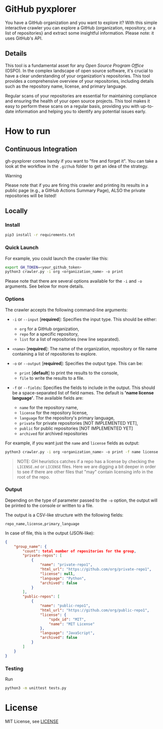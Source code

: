 # GitHub pyxplorer

You have a GitHub organization and you want to explore it?
With this simple interactive crawler you can explore a GitHub {organization, repository, or a list of repositories} and 
extract some insightful information.
Please note: it uses GitHub's API. 

## Details

This tool is a fundamental asset for any *Open Source Program Office* (OSPO). In the complex landscape of open source software, it's crucial to have a clear understanding of your organization's repositories. This tool provides a comprehensive overview of your repositories, including details such as the repository name, license, and primary language.

Regular scans of your repositories are essential for maintaining compliance and ensuring the health of your open source projects. This tool makes it easy to perform these scans on a regular basis, providing you with up-to-date information and helping you to identify any potential issues early.


# How to run

## Continuous Integration

gh-pyxplorer comes handy if you want to "fire and forget it". 
You can take a look at the workflow in the `.github` folder to get an idea of the strategy.

> [!WARNING]
> Please note that if you are firing this crawler and printing its results in a public page (e.g., a GitHub Actions Summary Page), ALSO the private repositories will be listed!


## Locally
### Install
```bash
pip3 install -r requirements.txt
```

### Quick Launch

For example, you could launch the crawler like this:

```bash
export GH_TOKEN=<your_github_token>
python3 crawler.py -i org <organization_name> -o print
```

Please note that there are several options available for the `-i` and `-o` arguments. See below for more details.

### Options

The crawler accepts the following command-line arguments:

- `-i` or `--input` [**required**]: Specifies the input type. This should be either:

    * `org` for a GitHub organization, 
    * `repo` for a specific repository,
    * `list` for a list of repositories (new line separated). 

- `<name>` [**required**]: The name of the organization, repository or file name containing a list of repositories to explore.

- `-o` or `--output` [**required**]: Specifies the output type. This can be:

    * `print` [**default**] to print the results to the console, 
    * `file` to write the results to a file. 

- `-f` or `--fields`: Specifies the fields to include in the output. This should be a space-separated list of field names. The default is **'name license language'**. The available fields are:

    * `name` for the repository name,
    * `license` for the repository license,
    * `language` for the repository's primary language,
    * `private` for private repositories [NOT IMPLEMENTED YET],
    * `public` for public repositories [NOT IMPLEMENTED YET]
    * `archived` for archived repositories

For example, if you want just the `name` and `license` fields as output:

```bash
python3 crawler.py -i org <organization_name> -o print -f name license
```

> NOTE: GH heuristics catches if a repo has a license 
by checking the `LICENSE.md` or `LICENSE` files. Here we are digging a bit 
deeper in order to see if there are other files that "may" contain licensing
info in the root of the repo.


### Output

Depending on the type of parameter passed to the `-o` option, the output will be printed to the console or written to a file.

The output is a CSV-like structure with the following fields:

```csv
repo_name,license,primary_language
```

In case of file, this is the output (JSON-like):

```json
{
    "group_name": {
        "count": total number of repositories for the group,
        "private-repos": [
            {
                "name": "private-repo1",
                "html_url": "https://github.com/org/private-repo1",
                "license": null,
                "language": "Python",
                "archived": false
            }
        ],
        "public-repos": [
            {
                "name": "public-repo1",
                "html_url": "https://github.com/org/public-repo1",
                "license": {
                    "spdx_id": "MIT",
                    "name": "MIT License"
                },
                "language": "JavaScript",
                "archived": false
            }
        ]
    }
}
```

### Testing

Run

```bash
python3 -m unittest tests.py
```


# License

MIT License, see [LICENSE](LICENSE.md)